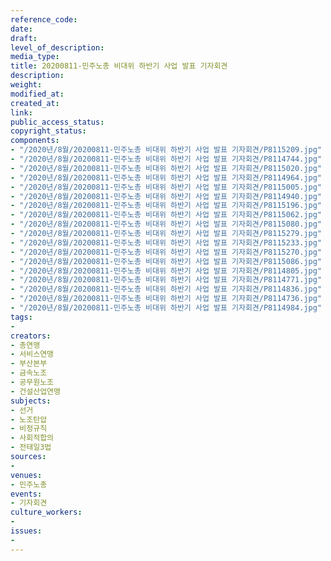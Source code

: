 ```yaml
---
reference_code: 
date: 
draft: 
level_of_description: 
media_type: 
title: 20200811-민주노총 비대위 하반기 사업 발표 기자회견
description: 
weight: 
modified_at: 
created_at: 
link: 
public_access_status: 
copyright_status: 
components:
- "/2020년/8월/20200811-민주노총 비대위 하반기 사업 발표 기자회견/P8115209.jpg"
- "/2020년/8월/20200811-민주노총 비대위 하반기 사업 발표 기자회견/P8114744.jpg"
- "/2020년/8월/20200811-민주노총 비대위 하반기 사업 발표 기자회견/P8115020.jpg"
- "/2020년/8월/20200811-민주노총 비대위 하반기 사업 발표 기자회견/P8114964.jpg"
- "/2020년/8월/20200811-민주노총 비대위 하반기 사업 발표 기자회견/P8115005.jpg"
- "/2020년/8월/20200811-민주노총 비대위 하반기 사업 발표 기자회견/P8114940.jpg"
- "/2020년/8월/20200811-민주노총 비대위 하반기 사업 발표 기자회견/P8115196.jpg"
- "/2020년/8월/20200811-민주노총 비대위 하반기 사업 발표 기자회견/P8115062.jpg"
- "/2020년/8월/20200811-민주노총 비대위 하반기 사업 발표 기자회견/P8115080.jpg"
- "/2020년/8월/20200811-민주노총 비대위 하반기 사업 발표 기자회견/P8115279.jpg"
- "/2020년/8월/20200811-민주노총 비대위 하반기 사업 발표 기자회견/P8115233.jpg"
- "/2020년/8월/20200811-민주노총 비대위 하반기 사업 발표 기자회견/P8115270.jpg"
- "/2020년/8월/20200811-민주노총 비대위 하반기 사업 발표 기자회견/P8115086.jpg"
- "/2020년/8월/20200811-민주노총 비대위 하반기 사업 발표 기자회견/P8114805.jpg"
- "/2020년/8월/20200811-민주노총 비대위 하반기 사업 발표 기자회견/P8114771.jpg"
- "/2020년/8월/20200811-민주노총 비대위 하반기 사업 발표 기자회견/P8114836.jpg"
- "/2020년/8월/20200811-민주노총 비대위 하반기 사업 발표 기자회견/P8114736.jpg"
- "/2020년/8월/20200811-민주노총 비대위 하반기 사업 발표 기자회견/P8114984.jpg"
tags:
- 
creators:
- 총연맹
- 서비스연맹
- 부산본부
- 금속노조
- 공무원노조
- 건설산업연맹
subjects:
- 선거
- 노조탄압
- 비정규직
- 사회적합의
- 전태일3법
sources:
- 
venues:
- 민주노총
events:
- 기자회견
culture_workers:
- 
issues:
- 
---
```

